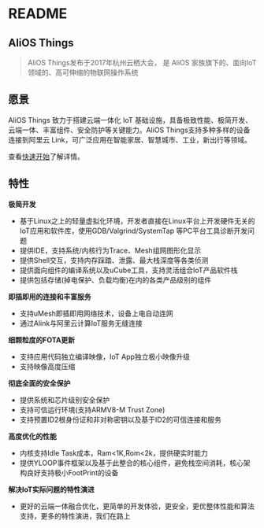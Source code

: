 # README

## AliOS Things

> AliOS Things发布于2017年杭州云栖大会， 是 AliOS 家族旗下的、面向IoT领域的、高可伸缩的物联网操作系统

## 愿景

AliOS Things 致力于搭建云端一体化 IoT 基础设施，具备极致性能、极简开发、云端一体、丰富组件、安全防护等关键能力。AliOS Things支持多种多样的设备连接到阿里云 Link，可广泛应用在智能家居、智慧城市、工业，新出行等领域。

查看[快速开始](https://github.com/librae8226/doc/tree/a18f68206bdb5f166b24658a7ca7ee8f48b12d18/zh-cn/quickstart.md)了解详情。

## 特性

**极简开发**

* 基于Linux之上的轻量虚拟化环境，开发者直接在Linux平台上开发硬件无关的IoT应用和软件库，使用GDB/Valgrind/SystemTap 等PC平台工具诊断开发问题
* 提供IDE，支持系统/内核行为Trace、Mesh组网图形化显示
* 提供Shell交互，支持内存踩踏、泄露、最大栈深度等各类侦测
* 提供面向组件的编译系统以及uCube工具，支持灵活组合IoT产品软件栈
* 提供包括存储\(掉电保护、负载均衡\)在内的各类产品级别的组件

**即插即用的连接和丰富服务**

* 支持uMesh即插即用网络技术，设备上电自动连网
* 通过Alink与阿里云计算IoT服务无缝连接

**细颗粒度的FOTA更新**

* 支持应用代码独立编译映像，IoT App独立极小映像升级
* 支持映像高度压缩

**彻底全面的安全保护**

* 提供系统和芯片级别安全保护
* 支持可信运行环境\(支持ARMV8-M Trust Zone\)
* 支持预置ID2根身份证和非对称密钥以及基于ID2的可信连接和服务

**高度优化的性能**

* 内核支持Idle Task成本，Ram&lt;1K,Rom&lt;2k，提供硬实时能力
* 提供YLOOP事件框架以及基于此整合的核心组件，避免栈空间消耗，核心架构良好支持极小FootPrint的设备

**解决IoT实际问题的特性演进**

* 更好的云端一体融合优化，更简单的开发体验，更安全，更优整体性能和算法支持，更多的特性演进，我们在路上

